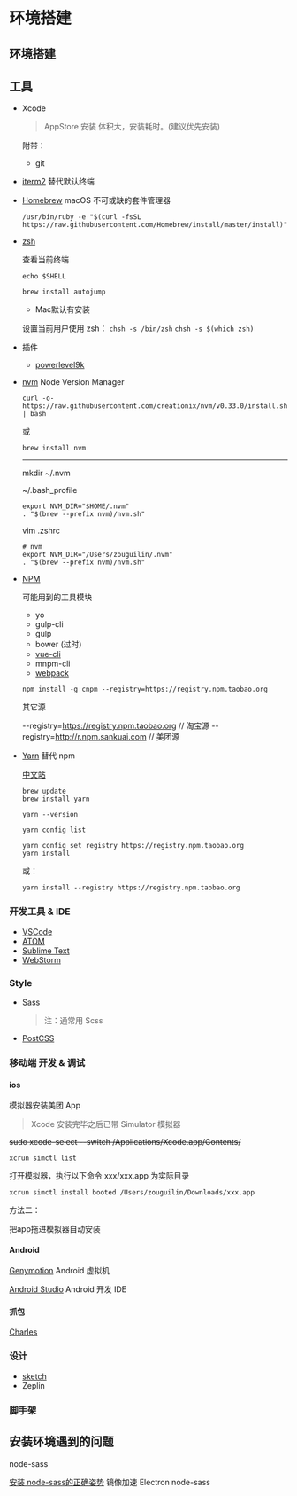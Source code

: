 # 环境搭建


## 环境搭建

## 工具

- Xcode

	> AppStore 安装
	> 体积大，安装耗时。(建议优先安装)
	
	附带：
	- git

- [iterm2](https://www.iterm2.com/) 替代默认终端
- [Homebrew](https://brew.sh/index_zh-cn.html) macOS 不可或缺的套件管理器

	```
	/usr/bin/ruby -e "$(curl -fsSL https://raw.githubusercontent.com/Homebrew/install/master/install)"
	```
	
- [zsh](http://ohmyz.sh)

	查看当前终端
	
	`echo $SHELL`
	
	```
	brew install autojump
	```
	
	* Mac默认有安装
		
	设置当前用户使用 zsh：
	`chsh -s /bin/zsh`
	`chsh -s $(which zsh)`


- 插件

	- [powerlevel9k](https://github.com/bhilburn/powerlevel9k#installation)
	
	
- [nvm](https://github.com/creationix/nvm) Node Version Manager

	```
	curl -o- https://raw.githubusercontent.com/creationix/nvm/v0.33.0/install.sh | bash
	```
	
	或
	
	```
	brew install nvm
	```
	
	---
	
	mkdir ~/.nvm
	
	~/.bash_profile
	
	
	```
	export NVM_DIR="$HOME/.nvm"
	. "$(brew --prefix nvm)/nvm.sh"
	```
	
	vim .zshrc
	
	```
	# nvm
	export NVM_DIR="/Users/zouguilin/.nvm"
	. "$(brew --prefix nvm)/nvm.sh"
	```


- [NPM](http://npmjs.org/)

	可能用到的工具模块
	- yo
	- gulp-cli
	- gulp
	- bower (过时)
	- [vue-cli](https://github.com/vuejs/vue-cli)
	- mnpm-cli
	- [webpack](https://webpack.github.io/)


	```
	npm install -g cnpm --registry=https://registry.npm.taobao.org
	```
	
	其它源
	
	--registry=https://registry.npm.taobao.org // 淘宝源
	--registry=http://r.npm.sankuai.com // 美团源


- [Yarn](https://yarnpkg.com) 替代 npm

	[中文站](https://yarnpkg.com/zh-Hans/)

	```
	brew update
	brew install yarn
	
	yarn --version
	```
	
	```
	yarn config list
	
	yarn config set registry https://registry.npm.taobao.org
	yarn install
	```
	
	或：
	
	```
	yarn install --registry https://registry.npm.taobao.org
	```


### 开发工具 & IDE

- [VSCode](https://code.visualstudio.com/)
- [ATOM](https://atom.io/)
- [Sublime Text](https://www.sublimetext.com/)
- [WebStorm](https://www.jetbrains.com/webstorm/)


### Style

- [Sass](http://sass-lang.com/)

	> 注：通常用 Scss

- [PostCSS](http://postcss.org/)



### 移动端 开发 & 调试

#### ios

模拟器安装美团 App

> Xcode 安装完毕之后已带 Simulator 模拟器

~~sudo xcode-select --switch /Applications/Xcode.app/Contents/~~

```
xcrun simctl list
```

打开模拟器，执行以下命令 xxx/xxx.app 为实际目录

```
xcrun simctl install booted /Users/zouguilin/Downloads/xxx.app
```

方法二：

把app拖进模拟器自动安装


#### Android

[Genymotion](https://www.genymotion.com/) Android 虚拟机

[Android Studio](https://developer.android.com/studio/index.html) Android 开发 IDE


#### 抓包

[Charles](https://www.charlesproxy.com/)


### 设计

- [sketch](https://www.sketchapp.com/)
- Zeplin


### 脚手架



## 安装环境遇到的问题

node-sass

[安装 node-sass的正确姿势](https://github.com/lmk123/blog/issues/28) 镜像加速 Electron node-sass 
